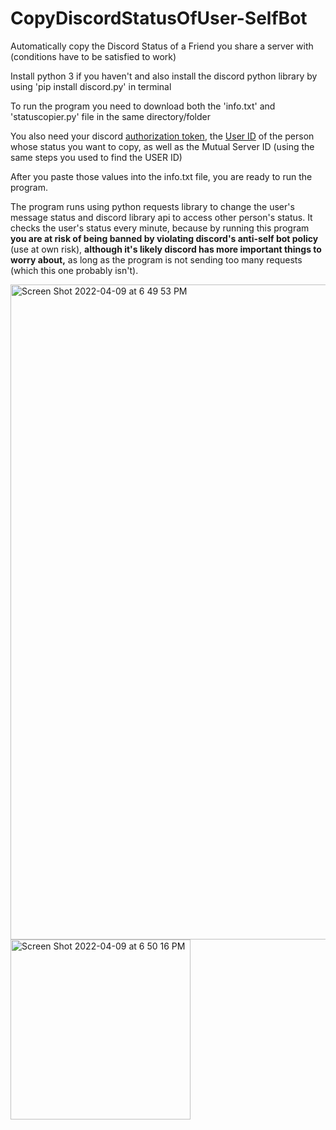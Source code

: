 # CopyDiscordStatusOfUser-SelfBot
Automatically copy the Discord Status of a Friend you share a server with (conditions have to be satisfied to work)

Install python 3 if you haven't and also install the discord python library by using 'pip install discord.py' in terminal

To run the program you need to download both the 'info.txt' and 'statuscopier.py' file in the same directory/folder

You also need your discord [authorization token](https://www.youtube.com/watch?v=YEgFvgg7ZPI), the [User ID](https://techswift.org/2020/04/22/how-to-find-your-user-id-on-discord/) of the person whose status you want to copy, as well as the Mutual Server ID (using the same steps you used to find the USER ID)

After you paste those values into the info.txt file, you are ready to run the program.

The program runs using python requests library to change the user's message status and discord library api to access other person's status. It checks the user's status every minute, because by running this program **you are at risk of being banned by violating discord's anti-self bot policy** (use at own risk), **although it's likely discord has more important things to worry about,** as long as the program is not sending too many requests (which this one probably isn't).

<img width="1048" alt="Screen Shot 2022-04-09 at 6 49 53 PM" src="https://user-images.githubusercontent.com/85262856/162597760-9ac09009-c18b-4570-a5bb-6f365a05bc05.png">

<img width="288" alt="Screen Shot 2022-04-09 at 6 50 16 PM" src="https://user-images.githubusercontent.com/85262856/162597766-86eeef15-bdd4-47cd-ab90-519b97bc2feb.png">
